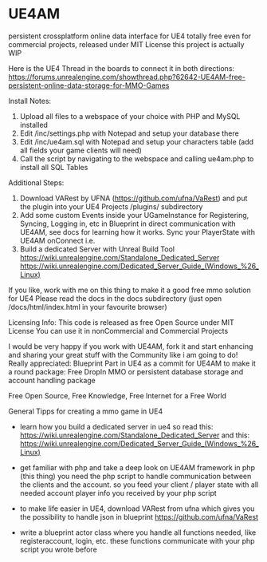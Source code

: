 # UE4AM
persistent crossplatform online data interface for UE4
totally free even for commercial projects, released under MIT License
this project is actually WIP

Here is the UE4 Thread in the boards to connect it in both directions:
https://forums.unrealengine.com/showthread.php?62642-UE4AM-free-persistent-online-data-storage-for-MMO-Games

Install Notes:

1. Upload all files to a webspace of your choice with PHP and MySQL installed
2. Edit /inc/settings.php with Notepad and setup your database there
3. Edit /inc/ue4am.sql with Notepad and setup your characters table (add all fields your game clients will need)
4. Call the script by navigating to the webspace and calling ue4am.php to install all SQL Tables

Additional Steps:

1. Download VARest by UFNA (https://github.com/ufna/VaRest) and put the plugin into your UE4 Projects /plugins/ subdirectory
2. Add some custom Events inside your UGameInstance for Registering, Syncing, Logging in, etc in Blueprint in direct communication with UE4AM, see docs for learning how it works. Sync your PlayerState with UE4AM onConnect i.e.
3. Build a dedicated Server with Unreal Build Tool
https://wiki.unrealengine.com/Standalone_Dedicated_Server
https://wiki.unrealengine.com/Dedicated_Server_Guide_(Windows_%26_Linux)

If you like, work with me on this thing to make it a good free mmo solution for UE4
Please read the docs in the docs subdirectory (just open /docs/html/index.html in your favourite browser)

Licensing Info:
This code is released as free Open Source under MIT License
You can use it in nonCommercial and Commercial Projects


I would be very happy if you work with UE4AM, fork it and start enhancing and sharing your great stuff with the Community like i am going to do!
Really appreciated: Blueprint Part in UE4 as a commit for UE4AM to make it a round package:
Free DropIn MMO or persistent database storage and account handling package

Free Open Source, Free Knowledge, Free Internet for a Free World











General Tipps for creating a mmo game in UE4

- learn how you build a dedicated server in ue4
  so read this: https://wiki.unrealengine.com/Standalone_Dedicated_Server
  and     this: https://wiki.unrealengine.com/Dedicated_Server_Guide_(Windows_%26_Linux)

- get familiar with php and take a deep look on UE4AM framework in php (this thing)
  you need the php script to handle communication between the clients and the account. so you feed your client / player state with all needed account player info you received by your php script

- to make life easier in UE4, download VARest from ufna which gives you the possibility to handle json in blueprint
https://github.com/ufna/VaRest

- write a blueprint actor class where you handle all functions needed, like registeraccount, login, etc. these functions communicate with your php script you wrote before

